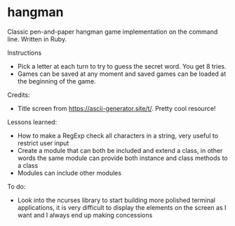 # hangman
Classic pen-and-paper hangman game implementation on the command line. Written in Ruby.

Instructions

- Pick a letter at each turn to try to guess the secret word. You get 8 tries.
- Games can be saved at any moment and saved games can be loaded at the beginning of
the game.

Credits:

- Title screen from https://ascii-generator.site/t/. Pretty cool resource!

Lessons learned:

- How to make a RegExp check all characters in a string, very useful to restrict user input
- Create a module that can both be included and extend a class, in other words the same 
module can provide both instance and class methods to a class
- Modules can include other modules

To do:

- Look into the ncurses library to start building more polished terminal applications, it is
very difficult to display the elements on the screen as I want and I always end up making
concessions